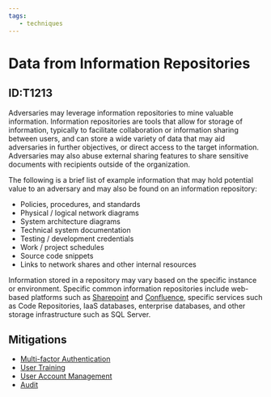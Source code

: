 ```yaml
---
tags:
   - techniques
---
```

# Data from Information Repositories
## ID:T1213
Adversaries may leverage information repositories to mine valuable information. Information repositories are tools that allow for storage of information, typically to facilitate collaboration or information sharing between users, and can store a wide variety of data that may aid adversaries in further objectives, or direct access to the target information. Adversaries may also abuse external sharing features to share sensitive documents with recipients outside of the organization. 

The following is a brief list of example information that may hold potential value to an adversary and may also be found on an information repository:

* Policies, procedures, and standards
* Physical / logical network diagrams
* System architecture diagrams
* Technical system documentation
* Testing / development credentials
* Work / project schedules
* Source code snippets
* Links to network shares and other internal resources

Information stored in a repository may vary based on the specific instance or environment. Specific common information repositories include web-based platforms such as [Sharepoint](/mitre/techniques/T1213/002) and [Confluence](/mitre/techniques/T1213/001), specific services such as Code Repositories, IaaS databases, enterprise databases, and other storage infrastructure such as SQL Server.
## Mitigations
* [Multi-factor Authentication](/mitre/mitigations/M1032)
* [User Training](/mitre/mitigations/M1017)
* [User Account Management](/mitre/mitigations/M1018)
* [Audit](/mitre/mitigations/M1047)
